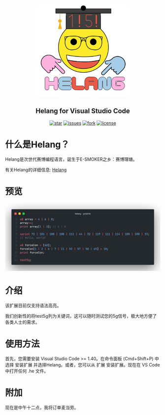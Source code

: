 <p align="center">
   <a href="https://space.bilibili.com/163637592" target="_blank" rel="noopener noreferrer">
      <img width="300" src="/images/logo.png" alt="Logo">
      
   </a>
</p>
<h2 align="center">Helang for Visual Studio Code</h2>

<p align=center>
<a href="#"><img alt="star" src="https://img.shields.io/github/stars/glut410/vscode-helang?color=yellow&style=for-the-badge"></a>
<a href="#"><img alt="issues" src="https://img.shields.io/github/issues/glut410/vscode-helang?style=for-the-badge"></a>
<a href="#"><img alt="fork" src="https://img.shields.io/github/forks/glut410/vscode-helang?style=for-the-badge"></a>
<a href="#"><img alt="license" src="https://img.shields.io/github/license/glut410/vscode-helang?color=purple&style=for-the-badge"></a>
</p>

# 什么是Helang？

Helang是次世代赛博编程语言，诞生于E-SMOKER之乡：赛博理塘。

有关Helang的详细信息: [Helang](https://github.com/kifuan/helang)

# 预览
<div align=center>
<img src="/images/preview.png"/>
</div>

# 介绍
该扩展目前仅支持语法高亮。

我们创新性的将test5g列为关键词，这可以随时测试您的5g信号，极大地方便了各类人士的需求。

# 使用方法
首先，您需要安装 Visual Studio Code >= 1.40。在命令面板 (Cmd+Shift+P) 中选择 安装扩展 并选择Helang。或者，您可以从 扩展 安装扩展。现在在 VS Code 中打开任何 .he 文件。
# 附加

现在是中午十二点，我将订单麦当劳。
